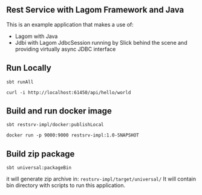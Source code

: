 Rest Service with Lagom Framework and Java
------------------------------------------

This is an example application that makes a use of:

- Lagom with Java
- Jdbi with Lagom JdbcSession running by Slick behind the scene and providing virtually async JDBC interface

Run Locally
-----------

`sbt runAll`

`curl -i http://localhost:61450/api/hello/world`

Build and run docker image
--------------------------

`sbt restsrv-impl/docker:publishLocal`

`docker run -p 9000:9000 restsrv-impl:1.0-SNAPSHOT`

Build zip package
-----------------

`sbt universal:packageBin`

it will generate zip archive in: `restsrv-impl/target/universal/`
It will contain bin directory with scripts to run this application.

